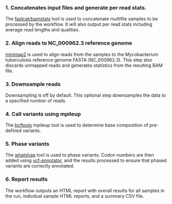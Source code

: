 <!---High level numbered list of main steps of the workflow and hyperlink to any tools used. If multiple workflows/different modes perhaps have subheadings and numbered steps. Use nested numbering or bullets where required.--->
### 1. Concatenates input files and generate per read stats.

The [fastcat/bamstats](https://github.com/epi2me-labs/fastcat) tool is used to concatenate multifile samples to be processed by the workflow. It will also output per read stats including average read lengths and qualities.

### 2. Align reads to NC_000962.3 reference genome

[minimap2](https://github.com/lh3/minimap2) is used to align reads from the samples to the Mycobacterium tuberculosis reference genome FASTA (NC_000962.3). This step also discards unmapped reads and generates statistics from the resulting BAM file.

### 3. Downsample reads

Downsampling is off by default. This optional step downsamples the data to a specified number of reads.

### 4. Call variants using mpileup

The [bcftools](https://github.com/samtools/bcftools) mpileup tool is used to determine base composition of pre-defined variants.

### 5. Phase variants

The [whatshap](https://github.com/whatshap/whatshap) tool is used to phase variants. Codon numbers are then added using [vcf-annotator](https://github.com/rpetit3/vcf-annotator), and the results processed to ensure that phased variants are correctly annotated.

### 6. Report results

The workflow outputs an HTML report with overall results for all samples in the run, indivdual sample HTML reports, and a summary CSV file.